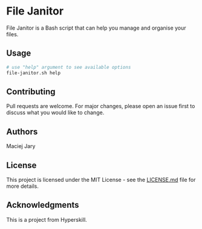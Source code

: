 # File Janitor

File Janitor is a Bash script that can help you manage and organise your files.

## Usage

```bash
# use "help" argument to see available options
file-janitor.sh help
```

## Contributing

Pull requests are welcome. For major changes, please open an issue first to discuss what you would like to change.

## Authors

Maciej Jary

## License

This project is licensed under the MIT License - see the [LICENSE.md](LICENSE.md) file for more details.

## Acknowledgments

This is a project from Hyperskill.
